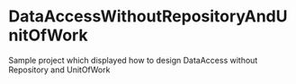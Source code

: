 # DataAccessWithoutRepositoryAndUnitOfWork
Sample project which displayed how to design DataAccess without Repository and UnitOfWork

